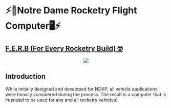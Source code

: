 # ⚡️🚀Notre Dame Rocketry Flight Computer🖥️⚡️

## <u align="center">F.E.R.B (For Every Rocketry Build) 🤓</u>

<p align="center">
  <img src="https://github.com/user-attachments/assets/a07edbf1-1d92-4fb3-bd18-ec18c30b36fb"></img>
</p>


## Introduction

While initially designed and developed for NDXP, all vehicle applications were heavily considered during the process. The result is a computer that is <i>intended</i> to be used for any and all rocketry vehicles!

